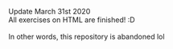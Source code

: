 Update March 31st 2020<br>
All exercises on HTML are finished! :D
<br><br>
In other words, this repository is abandoned lol
